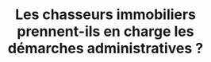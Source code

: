 ---
title: Les chasseurs immobiliers prennent-ils en charge les démarches administratives ?
position: 13
category: 
question: Les chasseurs immobiliers prennent-ils en charge les démarches administratives ?
answer: |-
    Oui, en tant que chasseur immobilier indépendante à Avignon, j'offre des services complets, comprenant également une assistance dans les démarches administratives liées à l'achat. Cette approche vise à alléger davantage le reste à faire pour l'acheteur.
featured_image: 
---
